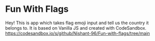 # Fun With Flags

Hey! This is app which takes flag emoji input and tell us the country it belongs to. It is based on Vanilla JS and created with CodeSandbox.
https://codesandbox.io/s/github/Nishant-96/Fun-with-flags/tree/main
